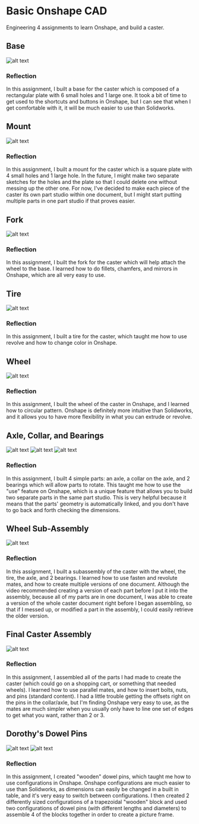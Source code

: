 # Basic Onshape CAD
Engineering 4 assignments to learn Onshape, and build a caster.
## Base
![alt text](images/base.png)
### Reflection
In this assignment, I built a base for the caster which is composed of a rectangular plate with 6 small holes and 1 large one. It took a bit of time to get used to the shortcuts and buttons in Onshape, but I can see that when I get comfortable with it, it will be much easier to use than Solidworks.
## Mount
![alt text](images/mount.png)
### Reflection
In this assignment, I built a mount for the caster which is a square plate with 4 small holes and 1 large hole. In the future, I might make two separate sketches for the holes and the plate so that I could delete one without messing up the other one.  For now, I've decided to make each piece of the caster its own part studio within one document, but I might start putting multiple parts in one part studio if that proves easier.
## Fork
![alt text](images/fork.png)
### Reflection
In this assignment, I built the fork for the caster which will help attach the wheel to the base.  I learned how to do fillets, chamfers, and mirrors in Onshape, which are all very easy to use.
## Tire
![alt text](images/tire.png)
### Reflection
In this assignment, I built a tire for the caster, which taught me how to use revolve and how to change color in Onshape.
## Wheel
![alt text](images/wheel.png)
### Reflection
In this assignment, I built the wheel of the caster in Onshape, and I learned how to circular pattern. Onshape is definitely more intuitive than Solidworks, and it allows you to have more flexibility in what you can extrude or revolve.
## Axle, Collar, and Bearings
![alt text](images/axle-collar.png)
![alt text](images/wheel-bearing.png)
![alt text](images/bearing2(washer).png)
### Reflection
In this assignment, I built 4 simple parts: an axle, a collar on the axle, and 2 bearings which will allow parts to rotate. This taught me how to use the "use" feature on Onshape, which is a unique feature that allows you to build two separate parts in the same part studio.  This is very helpful because it means that the parts' geometry is automatically linked, and you don't have to go back and forth checking the dimensions.
## Wheel Sub-Assembly
![alt text](images/wheelsubassembly.png)
### Reflection
In this assignment, I built a subassembly of the caster with the wheel, the tire, the axle, and 2 bearings. I learned how to use fasten and revolute mates, and how to create multiple versions of one document.  Although the video recommended creating a version of each part before I put it into the assembly, because all of my parts are in one document, I was able to create a version of the whole caster document right before I began assembling, so that if I messed up, or modified a part in the assembly, I could easily retrieve the older version.
## Final Caster Assembly
![alt text](images/finalcasterassembly.png)
### Reflection
In this assignment, I assembled all of the parts I had made to create the caster (which could go on a shopping cart, or something that needed wheels). I learned how to use parallel mates, and how to insert bolts, nuts, and pins (standard content). I had a little trouble getting the offsets right on the pins in the collar/axle, but I'm finding Onshape very easy to use, as the mates are much simpler when you usually only have to line one set of edges to get what you want, rather than 2 or 3.
## Dorothy's Dowel Pins
![alt text](images/Pictureframe.png)
![alt text](images/Pictureframe-with-dowelpins.png)
### Reflection
In this assignment, I created "wooden" dowel pins, which taught me how to use configurations in Onshape. Onshape configurations are much easier to use than Solidworks, as dimensions can easily be changed in a built in table, and it's very easy to switch between configurations.  I then created 2 differently sized configurations of a trapezoidal "wooden" block and used two configurations of dowel pins (with different lengths and diameters) to assemble 4 of the blocks together in order to create a picture frame.
